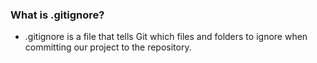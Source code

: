 ### What is .gitignore?

- .gitignore is a file that tells Git which files and folders to ignore when committing our project to the repository.
